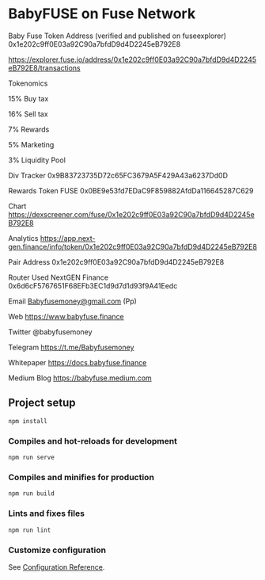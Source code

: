 # BabyFUSE on Fuse Network

Baby Fuse Token Address (verified and published on fuseexplorer) 
0x1e202c9ff0E03a92C90a7bfdD9d4D2245eB792E8 

https://explorer.fuse.io/address/0x1e202c9ff0E03a92C90a7bfdD9d4D2245eB792E8/transactions


Tokenomics

15% Buy tax

16% Sell tax

7% Rewards

5% Marketing

3% Liquidity Pool


Div Tracker 0x9B83723735D72c65FC3679A5F429A43a6237Dd0D

Rewards Token FUSE 0x0BE9e53fd7EDaC9F859882AfdDa116645287C629


Chart https://dexscreener.com/fuse/0x1e202c9ff0E03a92C90a7bfdD9d4D2245eB792E8

Analytics https://app.next-gen.finance/info/token/0x1e202c9ff0E03a92C90a7bfdD9d4D2245eB792E8


Pair Address 0x1e202c9ff0E03a92C90a7bfdD9d4D2245eB792E8

Router Used NextGEN Finance 0x6d6cF5767651F68EFb3EC1d9d7d1d93f9A41Eedc



Email Babyfusemoney@gmail.com (Pp)

Web https://www.babyfuse.finance

Twitter @babyfusemoney

Telegram https://t.me/Babyfusemoney

Whitepaper https://docs.babyfuse.finance

Medium Blog https://babyfuse.medium.com







## Project setup
```
npm install
```

### Compiles and hot-reloads for development
```
npm run serve
```

### Compiles and minifies for production
```
npm run build
```

### Lints and fixes files
```
npm run lint
```

### Customize configuration
See [Configuration Reference](https://cli.vuejs.org/config/).
